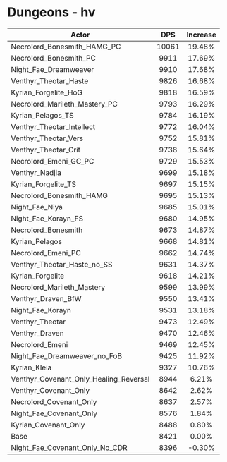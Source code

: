 # Dungeons - hv
| Actor | DPS | Increase |
|---|:---:|:---:|
|Necrolord_Bonesmith_HAMG_PC|10061|19.48%|
|Necrolord_Bonesmith_PC|9911|17.69%|
|Night_Fae_Dreamweaver|9910|17.68%|
|Venthyr_Theotar_Haste|9826|16.68%|
|Kyrian_Forgelite_HoG|9818|16.59%|
|Necrolord_Marileth_Mastery_PC|9793|16.29%|
|Kyrian_Pelagos_TS|9784|16.19%|
|Venthyr_Theotar_Intellect|9772|16.04%|
|Venthyr_Theotar_Vers|9752|15.81%|
|Venthyr_Theotar_Crit|9738|15.64%|
|Necrolord_Emeni_GC_PC|9729|15.53%|
|Venthyr_Nadjia|9699|15.18%|
|Kyrian_Forgelite_TS|9697|15.15%|
|Necrolord_Bonesmith_HAMG|9695|15.13%|
|Night_Fae_Niya|9685|15.01%|
|Night_Fae_Korayn_FS|9680|14.95%|
|Necrolord_Bonesmith|9673|14.87%|
|Kyrian_Pelagos|9668|14.81%|
|Necrolord_Emeni_PC|9662|14.74%|
|Venthyr_Theotar_Haste_no_SS|9631|14.37%|
|Kyrian_Forgelite|9618|14.21%|
|Necrolord_Marileth_Mastery|9599|13.99%|
|Venthyr_Draven_BfW|9550|13.41%|
|Night_Fae_Korayn|9531|13.18%|
|Venthyr_Theotar|9473|12.49%|
|Venthyr_Draven|9470|12.46%|
|Necrolord_Emeni|9469|12.45%|
|Night_Fae_Dreamweaver_no_FoB|9425|11.92%|
|Kyrian_Kleia|9327|10.76%|
|Venthyr_Covenant_Only_Healing_Reversal|8944|6.21%|
|Venthyr_Covenant_Only|8642|2.62%|
|Necrolord_Covenant_Only|8637|2.57%|
|Night_Fae_Covenant_Only|8576|1.84%|
|Kyrian_Covenant_Only|8488|0.80%|
|Base|8421|0.00%|
|Night_Fae_Covenant_Only_No_CDR|8396|-0.30%|

